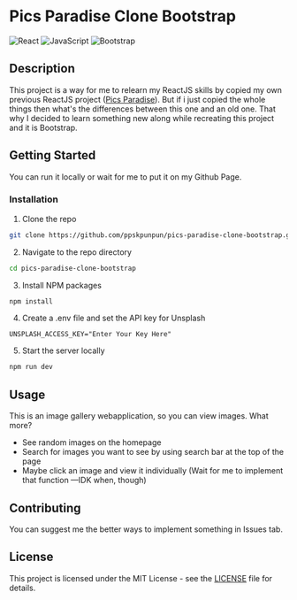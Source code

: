 # Pics Paradise Clone Bootstrap

![React](https://img.shields.io/badge/react-%2320232a.svg?style=for-the-badge&logo=react&logoColor=%2361DAFB)
![JavaScript](https://img.shields.io/badge/javascript-%23323330.svg?style=for-the-badge&logo=javascript&logoColor=%23F7DF1E)
![Bootstrap](https://img.shields.io/badge/bootstrap-%238511FA.svg?style=for-the-badge&logo=bootstrap&logoColor=white)


## Description
This project is a way for me to relearn my ReactJS skills by copied my own previous ReactJS project ([Pics Paradise](https://github.com/ppskpunpun/Pics-Paradise)). But if i just copied the whole things then what's the differences between this one and an old one. That why I decided to learn something new along while recreating this project and it is Bootstrap.

## Getting Started
You can run it locally or wait for me to put it on my Github Page.
### Installation
1. Clone the repo
```bash
git clone https://github.com/ppskpunpun/pics-paradise-clone-bootstrap.git
```
2. Navigate to the repo directory
```bash
cd pics-paradise-clone-bootstrap
```
3. Install NPM packages
```bash
npm install
```
4. Create a .env file and set the API key for Unsplash
```
UNSPLASH_ACCESS_KEY="Enter Your Key Here"
```
5. Start the server locally
```bash
npm run dev
```

## Usage
This is an image gallery webapplication, so you can view images. What more?
- See random images on the homepage
- Search for images you want to see by using search bar at the top of the page
- Maybe click an image and view it individually (Wait for me to implement that function —IDK when, though)

## Contributing
You can suggest me the better ways to implement something in Issues tab.

## License
This project is licensed under the MIT License - see the [LICENSE](LICENSE) file for details.